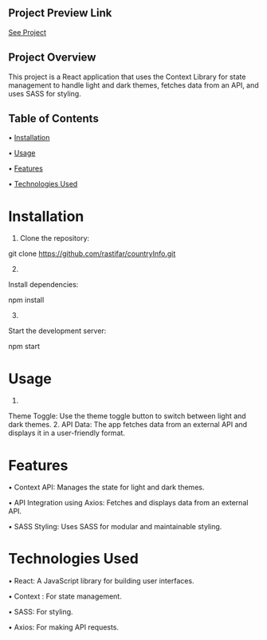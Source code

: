 ## Project Preview Link
[See Project](https://rastifar.github.io/digikala-mock-website-old-version-simplified/)

## Project Overview
This project is a React application that uses the Context Library for state management to handle light and dark themes, fetches data from an API, and uses SASS for styling.

## Table of Contents

•  [Installation](#installation)

•  [Usage](#usage)

•  [Features](#features)

•  [Technologies Used](#technologies-used)


# Installation

1. Clone the repository:

git clone https://github.com/rastifar/countryInfo.git


2. 
Install dependencies:

npm install

3. 
Start the development server:

npm start

# Usage

1. 
Theme Toggle: Use the theme toggle button to switch between light and dark themes.
2. 
API Data: The app fetches data from an external API and displays it in a user-friendly format.

# Features
•  Context API: Manages the state for light and dark themes.

•  API Integration using Axios: Fetches and displays data from an external API.

•  SASS Styling: Uses SASS for modular and maintainable styling.

# Technologies Used
•  React: A JavaScript library for building user interfaces.

•  Context : For state management.

•  SASS: For styling.

•  Axios: For making API requests.
